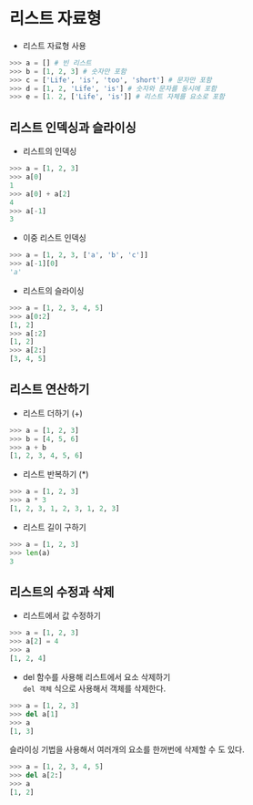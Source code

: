 # 리스트 자료형  
- 리스트 자료형 사용  
```py
>>> a = [] # 빈 리스트
>>> b = [1, 2, 3] # 숫자만 포함
>>> c = ['Life', 'is', 'too', 'short'] # 문자만 포함
>>> d = [1, 2, 'Life', 'is'] # 숫자와 문자를 동시에 포함
>>> e = [1. 2, ['Life', 'is']] # 리스트 자체를 요소로 포함
```  
## 리스트 인덱싱과 슬라이싱  
- 리스트의 인덱싱  
```py
>>> a = [1, 2, 3]
>>> a[0]
1
>>> a[0] + a[2]
4
>>> a[-1]
3
```  
- 이중 리스트 인덱싱  
```py
>>> a = [1, 2, 3, ['a', 'b', 'c']]
>>> a[-1][0]
'a'
```  
- 리스트의 슬라이싱  
```py
>>> a = [1, 2, 3, 4, 5]
>>> a[0:2]
[1, 2]
>>> a[:2]
[1, 2]
>>> a[2:]
[3, 4, 5]
```  
## 리스트 연산하기  
- 리스트 더하기 (+)  
```py
>>> a = [1, 2, 3]
>>> b = [4, 5, 6]
>>> a + b
[1, 2, 3, 4, 5, 6]
```  
- 리스트 반복하기 (*)  
```py
>>> a = [1, 2, 3]
>>> a * 3
[1, 2, 3, 1, 2, 3, 1, 2, 3]
```  
- 리스트 길이 구하기  
```py
>>> a = [1, 2, 3]
>>> len(a)
3
```  
## 리스트의 수정과 삭제  
- 리스트에서 값 수정하기  
```py
>>> a = [1, 2, 3]
>>> a[2] = 4
>>> a
[1, 2, 4]
```  
- del 함수를 사용해 리스트에서 요소 삭제하기  
`del 객체` 식으로 사용해서 객체를 삭제한다.
```py
>>> a = [1, 2, 3]
>>> del a[1]
>>> a
[1, 3]
```  
슬라이싱 기법을 사용해서 여러개의 요소를 한꺼번에 삭제할 수 도 있다.  
```py
>>> a = [1, 2, 3, 4, 5]
>>> del a[2:]
>>> a
[1, 2]
```  
